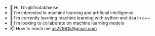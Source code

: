 - 👋 Hi, I’m @ifnotabhielse
- 👀 I’m interested in machine learning and artificial intelligence
- 🌱 I’m currently learning machine learning with python and dsa in c++
- 💞️ I’m looking to collaborate on machine learning models
- 📫 How to reach me as229615@gmail.com

<!---
ifnotabhielse/ifnotabhielse is a ✨ special ✨ repository because its `README.md` (this file) appears on your GitHub profile.
You can click the Preview link to take a look at your changes.
--->
